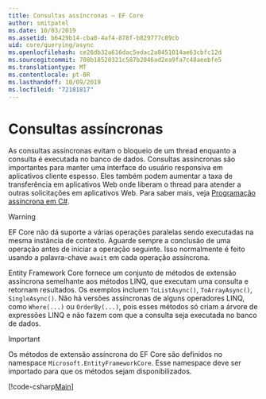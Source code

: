 ```yaml
---
title: Consultas assíncronas – EF Core
author: smitpatel
ms.date: 10/03/2019
ms.assetid: b6429b14-cba0-4af4-878f-b829777c89cb
uid: core/querying/async
ms.openlocfilehash: ce26db32a616dac5edac2a8451014ae63cbfc12d
ms.sourcegitcommit: 708b18520321c587b2046ad2ea9fa7c48aeebfe5
ms.translationtype: MT
ms.contentlocale: pt-BR
ms.lasthandoff: 10/09/2019
ms.locfileid: "72181817"
---
```

# <a name="asynchronous-queries"></a>Consultas assíncronas

As consultas assíncronas evitam o bloqueio de um thread enquanto a consulta é executada no banco de dados. Consultas assíncronas são importantes para manter uma interface do usuário responsiva em aplicativos cliente espesso. Eles também podem aumentar a taxa de transferência em aplicativos Web onde liberam o thread para atender a outras solicitações em aplicativos Web. Para saber mais, veja [Programação assíncrona em C#](/dotnet/csharp/async).

> [!WARNING]  
> EF Core não dá suporte a várias operações paralelas sendo executadas na mesma instância de contexto. Aguarde sempre a conclusão de uma operação antes de iniciar a operação seguinte. Isso normalmente é feito usando a palavra-chave `await` em cada operação assíncrona.

Entity Framework Core fornece um conjunto de métodos de extensão assíncrona semelhante aos métodos LINQ, que executam uma consulta e retornam resultados. Os exemplos incluem `ToListAsync()`, `ToArrayAsync()`, `SingleAsync()`. Não há versões assíncronas de alguns operadores LINQ, como `Where(...)` ou `OrderBy(...)`, pois esses métodos só criam a árvore de expressões LINQ e não fazem com que a consulta seja executada no banco de dados.

> [!IMPORTANT]  
> Os métodos de extensão assíncrona do EF Core são definidos no namespace `Microsoft.EntityFrameworkCore`. Esse namespace deve ser importado para que os métodos sejam disponibilizados.

[!code-csharp[Main](../../../samples/core/Querying/Async/Sample.cs#ToListAsync)]
